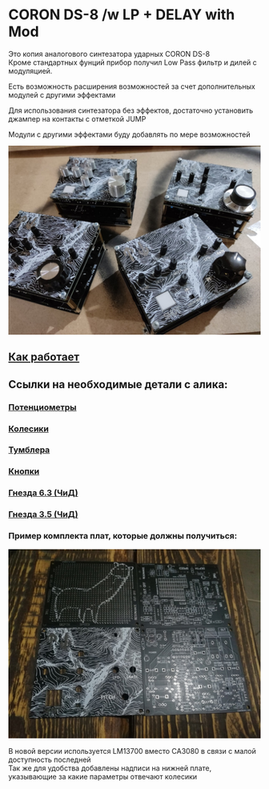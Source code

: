 # CORON DS-8 /w LP + DELAY with Mod

Это копия аналогового синтезатора ударных CORON DS-8<br>
Кроме стандартных фунций прибор получил Low Pass фильтр и дилей с модуляцией.

Есть возможность расширения возможностей за счет дополнительных модулей с другими эффектами

Для использования синтезатора без эффектов, достаточно установить джампер на контакты с отметкой JUMP

Модули с другими эффектами буду добавлять по мере возможностей

 
![CORON_DS8](https://github.com/EugeneCarlo/coron-ds8-super-huevo-edition/blob/main/Image/YwKnsgYQ7no.jpg)

## [Как работает](README.md)





## Ссылки на необходимые детали с алика:

### [Потенциометры](https://aliexpress.ru/item/1871188517.html)

### [Колесики](https://aliexpress.ru/item/4000702166610.html)

### [Тумблера](https://aliexpress.ru/item/32723119383.html)

### [Кнопки](https://aliexpress.ru/item/4000224636043.html)

### [Гнезда 6.3 (ЧиД)](https://www.chipdip.ru/product/st-008s-05)

### [Гнезда 3.5 (ЧиД)](https://www.chipdip.ru/product/st-215n-04)


### Пример комплекта плат, которые должны получиться:
![Пример плат](https://github.com/EugeneCarlo/coron-ds8-super-huevo-edition/blob/main/Image/F3CKZTPLIhw.jpg)

В новой версии используется LM13700 вместо CA3080 в связи с малой доступность последней
<br>
Так же для удобства добавлены надписи на нижней плате, указывающие за какие параметры отвечают колесики
